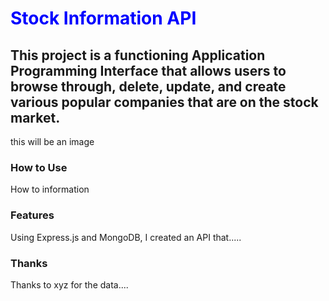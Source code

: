 # <span style="color: blue"> **Stock Information API** </span>

## This project is a functioning Application Programming Interface that allows users to browse through, delete, update, and create various popular companies that are on the stock market.

this will be an image

### How to Use

How to information

### Features

Using Express.js and MongoDB, I created an API that.....

### Thanks

Thanks to xyz for the data....
